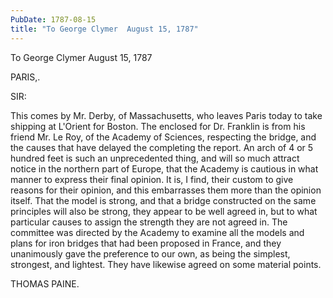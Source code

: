 ```yaml
---
PubDate: 1787-08-15
title: "To George Clymer  August 15, 1787"
---
```


   To George Clymer  August 15, 1787

   PARIS,.

   SIR:

   This comes by Mr. Derby, of Massachusetts, who leaves Paris today to take
   shipping at L'Orient for Boston. The enclosed for Dr. Franklin is from his
   friend Mr. Le Roy, of the Academy of Sciences, respecting the bridge, and
   the causes that have delayed the completing the report. An arch of 4 or 5
   hundred feet is such an unprecedented thing, and will so much attract
   notice in the northern part of Europe, that the Academy is cautious in
   what manner to express their final opinion. It is, I find, their custom to
   give reasons for their opinion, and this embarrasses them more than the
   opinion itself. That the model is strong, and that a bridge constructed on
   the same principles will also be strong, they appear to be well agreed in,
   but to what particular causes to assign the strength they are not agreed
   in. The committee was directed by the Academy to examine all the models
   and plans for iron bridges that had been proposed in France, and they
   unanimously gave the preference to our own, as being the simplest,
   strongest, and lightest. They have likewise agreed on some material
   points.

   THOMAS PAINE.


